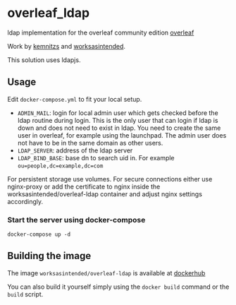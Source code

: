 # overleaf_ldap
ldap implementation for the overleaf community edition [overleaf](https://github.com/overleaf/overleaf)

Work by [kemnitzs](https://github.com/kemnitzs) and [worksasintended](https://github.com/worksasintended).

This solution uses ldapjs.

## Usage

Edit `docker-compose.yml` to fit your local setup. 

- `ADMIN_MAIL`: login for local admin user which gets checked before the ldap routine during login. This is the only user that can login if ldap is down and does not need to exist in ldap. You need to create the same user in overleaf, for example using the launchpad. The admin user does not have to be in the same domain as other users. 
- `LDAP_SERVER`: address of the ldap server
- `LDAP_BIND_BASE`: base dn to search uid in. For example `ou=people,dc=example,dc=com`

For persistent storage use volumes. For secure connections either use nginx-proxy or add the certificate to nginx inside the worksasintended/overleaf-ldap container and adjust nginx settings accordingly.

### Start the server using docker-compose

``` 
docker-compose up -d

```


## Building the image

The image `worksasintended/overleaf-ldap` is available at [dockerhub](https://cloud.docker.com/u/worksasintended/repository/docker/worksasintended/overleaf_ldap)

You can also build it yourself simply using the `docker build` command or the `build` script. 



